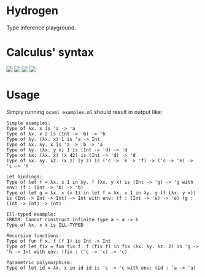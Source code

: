 # Hydrogen
Type inference playground.

# Calculus' syntax
<img src="https://render.githubusercontent.com/render/math?math=\text{var} \ni x,\dots">

<img src="https://render.githubusercontent.com/render/math?math=\text{tvar} \ni \alpha,\dots">

<img src="https://render.githubusercontent.com/render/math?math=\text{type} \ni \tau \Coloneqq \alpha \mid \text{Int} \mid \tau \rightarrow \tau">

<img src="https://render.githubusercontent.com/render/math?math=\text{expr} \ni e \Coloneqq x \mid n \mid \lambda x . e \mid \text{fun} f x . e \mid e \: e \mid \text{let} x = e \: \text{in} \: e">

# Usage
Simply running `ocaml examples.ml` should result in output like:
```
Simple examples:
Type of λx. x is 'a -> 'a
Type of λx. x 2 is (Int -> 'b) -> 'b
Type of λy. (λx. x) 1 is 'a -> Int
Type of λx. λy. x is 'a -> 'b -> 'a
Type of λy. (λx. y x) 1 is (Int -> 'd) -> 'd
Type of λx. (λx. x) (x 42) is (Int -> 'd) -> 'd
Type of λx. λy. λz. (x z) (y z) is ('c -> 'e -> 'f) -> ('c -> 'e) -> 'c -> 'f

Let bindings:
Type of let f = λx. x 1 in λy. f (λx. y x) is (Int -> 'g) -> 'g with env: (f : (Int -> 'b) -> 'b)
Type of let g = λx. x (x 1) in let f = λx. x 1 in λy. g (f (λx. y x)) is (Int -> Int -> Int) -> Int with env: (f : (Int -> 'e) -> 'e) (g : (Int -> Int) -> Int)

Ill-typed example:
ERROR: Cannot construct infinite type a ~ a -> b
Type of λx. x x is ILL-TYPED

Recursive functions:
Type of fun f x. f (f 1) is Int -> Int
Type of let fix = fun fix f. f (fix f) in fix (λx. λy. λz. 2) is 'g -> 'h -> Int with env: (fix : ('c -> 'c) -> 'c)

Parametric polymorphism:
Type of let id = λx. x in id id is 'c -> 'c with env: (id : 'a -> 'a)

```
